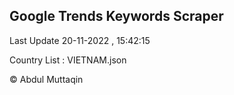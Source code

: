 

## Google Trends Keywords Scraper 
 
Last Update 20-11-2022 , 15:42:15

Country List :
VIETNAM.json



© Abdul Muttaqin 
